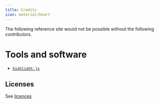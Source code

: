 ```yaml
---
title: Credits
icon: material/heart
---
```


The following reference site would not be possible without the following contributors.

# Tools and software
- [`highlight.js`](https://highlightjs.org)

## Licenses
See [licences](./licenses/index.md)